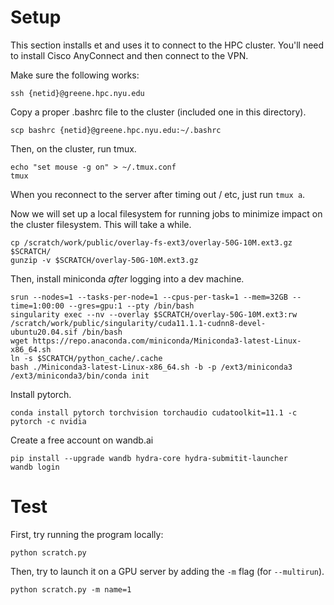 # Setup

This section installs et and uses it to connect to the HPC cluster.
You'll need to install Cisco AnyConnect and then connect to the VPN.

Make sure the following works:
```
ssh {netid}@greene.hpc.nyu.edu
```

Copy a proper .bashrc file to the cluster (included one in this directory).
```
scp bashrc {netid}@greene.hpc.nyu.edu:~/.bashrc
```

Then, on the cluster, run tmux.
```
echo "set mouse -g on" > ~/.tmux.conf
tmux
```
When you reconnect to the server after timing out / etc, just run `tmux a`.

Now we will set up a local filesystem for running jobs to minimize impact on the cluster filesystem. This will take a while.
```
cp /scratch/work/public/overlay-fs-ext3/overlay-50G-10M.ext3.gz $SCRATCH/
gunzip -v $SCRATCH/overlay-50G-10M.ext3.gz
```

Then, install miniconda *after* logging into a dev machine.
```
srun --nodes=1 --tasks-per-node=1 --cpus-per-task=1 --mem=32GB --time=1:00:00 --gres=gpu:1 --pty /bin/bash
singularity exec --nv --overlay $SCRATCH/overlay-50G-10M.ext3:rw /scratch/work/public/singularity/cuda11.1.1-cudnn8-devel-ubuntu20.04.sif /bin/bash
wget https://repo.anaconda.com/miniconda/Miniconda3-latest-Linux-x86_64.sh
ln -s $SCRATCH/python_cache/.cache
bash ./Miniconda3-latest-Linux-x86_64.sh -b -p /ext3/miniconda3
/ext3/miniconda3/bin/conda init
```

Install pytorch.
```
conda install pytorch torchvision torchaudio cudatoolkit=11.1 -c pytorch -c nvidia
```

Create a free account on wandb.ai

```
pip install --upgrade wandb hydra-core hydra-submitit-launcher
wandb login
```


# Test

First, try running the program locally:
```
python scratch.py
```

Then, try to launch it on a GPU server by adding the `-m` flag (for `--multirun`).
```
python scratch.py -m name=1
```